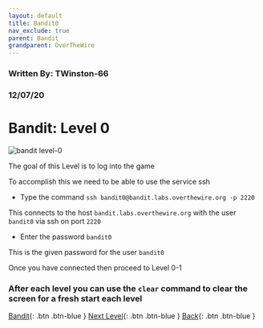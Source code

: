 ```yaml
---
layout: default
title: Bandit0
nav_exclude: true
parent: Bandit
grandparent: OverTheWire
---
```


### Written By: TWinston-66 
### 12/07/20
# Bandit: Level 0

![bandit level-0](https://i.imgur.com/pNbJPT4.png)

The goal of this Level is to log into the game

To accomplish this we need to be able to use the service ssh

- Type the command `ssh bandit0@bandit.labs.overthewire.org -p 2220`

This connects to the host `bandit.labs.overthewire.org` with the user `bandit0` via ssh on port `2220` 

- Enter the password `bandit0`

This is the given password for the user `bandit0` 

Once you have connected then proceed to Level 0-1

### After each level you can use the `clear` command to clear the screen for a fresh start each level




[Bandit](https://twinston-66.github.io/HackThePlanet/Wargames/OverTheWire/Bandit/){: .btn .btn-blue }
[Next Level](https://twinston-66.github.io/HackThePlanet/Wargames/OverTheWire/Bandit/Bandit1/){: .btn .btn-blue }
[Back](https://twinston-66.github.io/HackThePlanet/Wargames/OverTheWire/Bandit/){: .btn .btn-blue }
